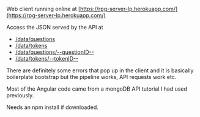 Web client running online at [https://rpg-server-lp.herokuapp.com/](https://rpg-server-lp.herokuapp.com/)

Access the JSON served by the API at 

- [/data/questions](https://rpg-server-lp.herokuapp.com/data/questions)
- [/data/tokens](https://rpg-server-lp.herokuapp.com/data/tokens)
- [/data/questions/--questionID--](https://rpg-server-lp.herokuapp.com/data/questions/0)
- [/data/tokens/--tokenID--](https://rpg-server-lp.herokuapp.com/data/tokens/0)

There are definitely some errors that pop up in the client and it is basically boilerplate bootstrap but the pipeline works, API requests work etc.

Most of the Angular code came from a mongoDB API tutorial I had used previously.

Needs an npm install if downloaded.